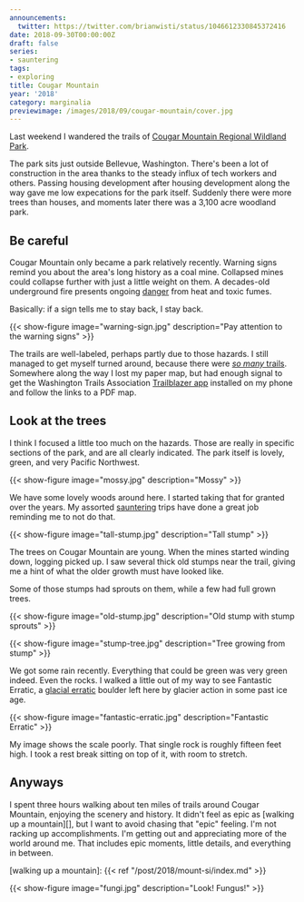 ```yaml
---
announcements:
  twitter: https://twitter.com/brianwisti/status/1046612330845372416
date: 2018-09-30T00:00:00Z
draft: false
series:
- sauntering
tags:
- exploring
title: Cougar Mountain
year: '2018'
category: marginalia
previewimage: /images/2018/09/cougar-mountain/cover.jpg
---
```


Last weekend I wandered the trails of [Cougar Mountain Regional Wildland Park][].

[Cougar Mountain Regional Wildland Park]: https://www.kingcounty.gov/services/parks-recreation/parks/parks-and-natural-lands/popular-parks/cougar.aspx

<!-- TEASER_END -->

The park sits just outside Bellevue, Washington. There's been a lot of construction in the area thanks to the
steady influx of tech workers and others. Passing housing development after housing development along the way
gave me low expecations for the park itself. Suddenly there were more trees than houses, and moments later
there was a 3,100 acre woodland park.

## Be careful

Cougar Mountain only became a park relatively recently. Warning signs remind you about the area's long history
as a coal mine. Collapsed mines could collapse further with just a little weight on them. A decades-old
underground fire presents ongoing [danger][] from heat and toxic fumes.

[danger]: https://www.heraldnet.com/news/cougar-mountain-mines-still-a-danger/

Basically: if a sign tells me to stay back, I stay back.

{{< show-figure
    image="warning-sign.jpg"
    description="Pay attention to the warning signs" >}}

The trails are well-labeled, perhaps partly due to those hazards. I still managed to get myself turned
around, because there were [*so many* trails][]. Somewhere along the way I lost my paper map, but
had enough signal to get the Washington Trails Association [Trailblazer app][] installed on my phone and
follow the links to a PDF map.

[*so many* trails]: https://en.wikipedia.org/wiki/Cougar_Mountain_Regional_Wildland_Park#Official_Trails
[Trailblazer app]: https://www.wta.org/our-work/about/trailblazer-mobile-app

## Look at the trees

I think I focused a little too much on the hazards. Those are really in specific sections of the park, and
are all clearly indicated. The park itself is lovely, green, and very Pacific Northwest.

{{< show-figure
    image="mossy.jpg"
    description="Mossy" >}}

We have some lovely woods around here. I started taking that for granted over the years. My assorted
[sauntering][] trips have done a great job reminding me to not do that.

[sauntering]: /tags/sauntering

{{< show-figure
    image="tall-stump.jpg"
    description="Tall stump" >}}

The trees on Cougar Mountain are young. When the mines started winding down, logging picked up. I saw several
thick old stumps near the trail, giving me a hint of what the older growth must have looked like.

Some of those stumps had sprouts on them, while a few had full grown trees.

{{< show-figure
    image="old-stump.jpg"
    description="Old stump with stump sprouts" >}}

{{< show-figure
    image="stump-tree.jpg"
    description="Tree growing from stump" >}}

We got some rain recently. Everything that could be green was very green indeed. Even the rocks. I walked a
little out of my way to see Fantastic Erratic, a [glacial erratic][] boulder left here by glacier action in
some past ice age.

[glacial erratic]: https://en.wikipedia.org/wiki/Glacial_erratic

{{< show-figure
    image="fantastic-erratic.jpg"
    description="Fantastic Erratic" >}}

My image shows the scale poorly. That single rock is roughly fifteen feet high. I took a rest break sitting
on top of it, with room to stretch.

## Anyways

I spent three hours walking about ten miles of trails around Cougar Mountain, enjoying the scenery and history. It didn't feel as epic
as [walking up a mountain][], but I want to avoid chasing that "epic" feeling. I'm not racking up
accomplishments. I'm getting out and appreciating more of the world around me. That includes epic moments,
little details, and everything in between.

[walking up a mountain]: {{< ref "/post/2018/mount-si/index.md" >}}

{{< show-figure
    image="fungi.jpg"
    description="Look! Fungus!" >}}

